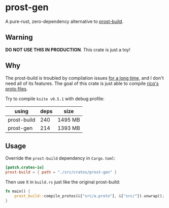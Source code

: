 # prost-gen

A pure-rust, zero-dependency alternative to [prost-build](https://crates.io/crates/prost-build).

## Warning

**DO NOT USE THIS IN PRODUCTION**. This crate is just a toy!

## Why

The prost-build is troubled by compilation issues [for a long time](https://github.com/tokio-rs/prost/pull/620), and I don't need all of its features. The goal of this crate is just able to compile [ricq's proto files](https://github.com/lz1998/ricq/tree/576c1e9/ricq-core/src/pb).

Try to compile `ksite v0.5.1` with debug profile:

| using       | deps | size    |
| ----------- | ---- | ------- |
| prost-build | 240  | 1495 MB |
| prost-gen   | 214  | 1393 MB |

## Usage

Override the `prost-build` dependency in `Cargo.toml`:

```toml
[patch.crates-io]
prost-build = { path = "./src/crates/prost-gen" }
```

Then use it in `build.rs` just like the original prost-build:

```rust
fn main() {
    prost_build::compile_protos(&["src/a.proto"], &["src/"]).unwrap();
}
```
